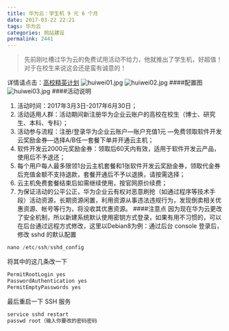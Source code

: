 ```yaml
---
title: 华为云：学生机 9 元 6 个月
date: 2017-03-22 22:21
tags: 华为云
categories: 网站建设
permalink: 2441
---
```


>先前刚吐槽过华为云的免费试用活动不给力，他就推出了学生机，好超值！对于在校生来说这会还是蛮有诚意的！


<!--more-->

详情请点击：[高校精英计划][1]
![huiwei01.jpg][2]
![huiwei02.jpg][3]
####配置图
![huiwei03.jpg][4]
####活动说明
 1. 活动时间：2017年3月3日-2017年6月30日；
 2. 活动适用人群：活动期间新注册华为企业云账户的高校在校生（博士、研究生、本科、专科）；
 3. 活动参与流程：注册/登录华为企业云账户—账户充值1元 —免费领取软件开发云奖励金券—选择A/B任一套餐下单并开通云主机；
 4. 软件开发云2000元奖励金券：领取后60天内有效，适用于软件开发云产品，使用后不予退还；
 5. 每个用户每人最多限领1台云主机套餐和1张软件开发云奖励金券，领取代金券后充值金额不支持退款，套餐开通后不予以退换，请按需选择；
 6. 云主机免费套餐结束后如需继续使用，按官网原价续费；
 7. 为保证活动的公平公正，华为企业云有权对恶意刷抢（如通过程序等技术手段）活动资源，长期资源闲置，利用资源从事违法违规行为，发现倒卖相关优惠资源、帐号等行为，将没收其优惠资源。
####注意点
因为现在华为云更改了安全机制，所以新建系统默认使用密钥方式登录，如果有用不习惯的，可以在后台通过远程方式修改，这里以Debian8为例：通过后台 console 登录后，修改 sshd 的默认配置
```python
nano /etc/ssh/sshd_config
```
将其中的这几条改一下
```python
PermitRootLogin yes
PasswordAuthentication yes
PermitEmptyPasswords yes
```
最后重启一下 SSH 服务
```python
service sshd restart
passwd root（输入你要改的密码密码
```





  [1]: https://activity.hwclouds.com/colleges_plan/
  [2]: https://cdn.uu126.cn/usr/uploads/2017/03/324683061.jpg
  [3]: https://cdn.uu126.cn/usr/uploads/2017/03/132009884.jpg
  [4]: https://cdn.uu126.cn/usr/uploads/2017/03/568164010.jpg